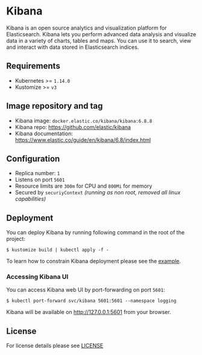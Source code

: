 # Kibana

Kibana is an open source analytics and visualization platform for Elasticsearch.
Kibana lets you perform advanced data analysis and visualize data in a variety
of charts, tables and maps. You can use it to search, view and interact with data
stored in Elasticsearch indices.

## Requirements

- Kubernetes >= `1.14.0`
- Kustomize >= `v3`

## Image repository and tag

* Kibana image: `docker.elastic.co/kibana/kibana:6.8.8`
* Kibana repo: https://github.com/elastic/kibana
* Kibana documentation: https://www.elastic.co/guide/en/kibana/6.8/index.html

## Configuration

- Replica number: `1`
- Listens on port `5601`
- Resource limits are `300m` for CPU and `800Mi` for memory
- Secured by `securiyContext` *(running as non root, removed all linux capabilities)*

## Deployment

You can deploy Kibana by running following command in the root of the project:

```shell
$ kustomize build | kubectl apply -f -
```

To learn how to constrain Kibana deployment please see the
[example](../../examples/kibana-node-selector).

### Accessing Kibana UI

You can access Kibana web UI by port-forwarding on port `5601`:

```shell
$ kubectl port-forward svc/kibana 5601:5601 --namespace logging
```

Kibana will be available on http://127.0.0.1:5601 from your browser.

## License

For license details please see [LICENSE](../../LICENSE)

